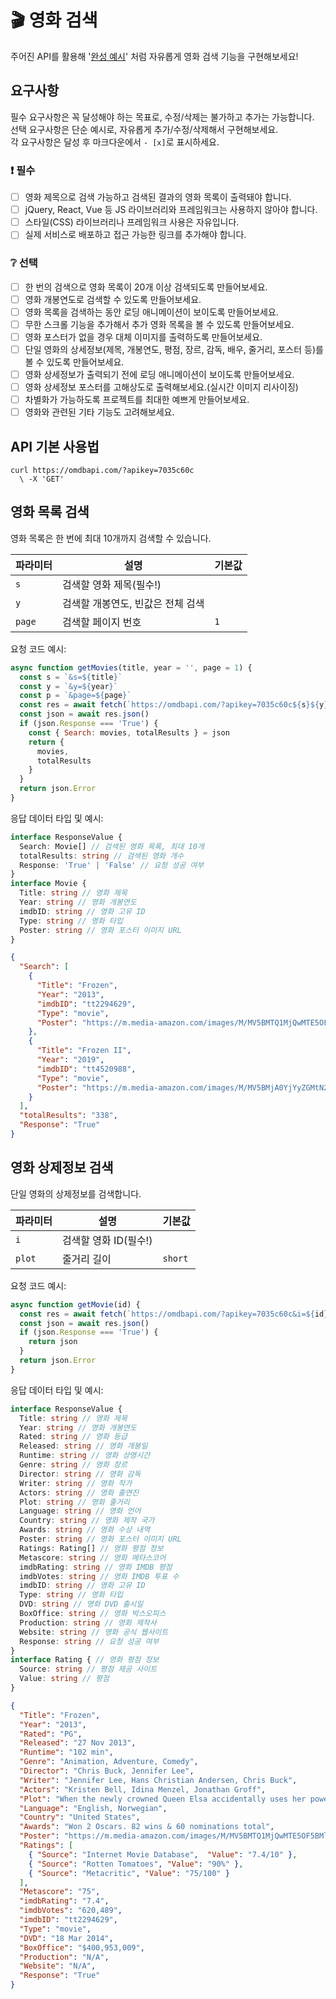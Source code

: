 # :clapper: 영화 검색

주어진 API를 활용해 '[완성 예시](https://stupefied-hodgkin-d9d350.netlify.app/)' 처럼 자유롭게 영화 검색 기능을 구현해보세요!

## 요구사항

필수 요구사항은 꼭 달성해야 하는 목표로, 수정/삭제는 불가하고 추가는 가능합니다.    
선택 요구사항은 단순 예시로, 자유롭게 추가/수정/삭제해서 구현해보세요.  
각 요구사항은 달성 후 마크다운에서 `- [x]`로 표시하세요.  

### :exclamation: 필수

- [ ] 영화 제목으로 검색 가능하고 검색된 결과의 영화 목록이 출력돼야 합니다.
- [ ] jQuery, React, Vue 등 JS 라이브러리와 프레임워크는 사용하지 않아야 합니다.
- [ ] 스타일(CSS) 라이브러리나 프레임워크 사용은 자유입니다.
- [ ] 실제 서비스로 배포하고 접근 가능한 링크를 추가해야 합니다.

### :grey_question: 선택

- [ ] 한 번의 검색으로 영화 목록이 20개 이상 검색되도록 만들어보세요.
- [ ] 영화 개봉연도로 검색할 수 있도록 만들어보세요.
- [ ] 영화 목록을 검색하는 동안 로딩 애니메이션이 보이도록 만들어보세요.
- [ ] 무한 스크롤 기능을 추가해서 추가 영화 목록을 볼 수 있도록 만들어보세요.
- [ ] 영화 포스터가 없을 경우 대체 이미지를 출력하도록 만들어보세요.
- [ ] 단일 영화의 상세정보(제목, 개봉연도, 평점, 장르, 감독, 배우, 줄거리, 포스터 등)를 볼 수 있도록 만들어보세요.
- [ ] 영화 상세정보가 출력되기 전에 로딩 애니메이션이 보이도록 만들어보세요.
- [ ] 영화 상세정보 포스터를 고해상도로 출력해보세요.(실시간 이미지 리사이징)
- [ ] 차별화가 가능하도록 프로젝트를 최대한 예쁘게 만들어보세요.
- [ ] 영화와 관련된 기타 기능도 고려해보세요.

## API 기본 사용법

```curl
curl https://omdbapi.com/?apikey=7035c60c
  \ -X 'GET'
```

## 영화 목록 검색
 
영화 목록은 한 번에 최대 10개까지 검색할 수 있습니다.

파라미터 | 설명 | 기본값
---|---|---
`s` | 검색할 영화 제목(필수!) |  
`y` | 검색할 개봉연도, 빈값은 전체 검색 | 
`page` | 검색할 페이지 번호 | `1`

요청 코드 예시:

```js
async function getMovies(title, year = '', page = 1) {
  const s = `&s=${title}`
  const y = `&y=${year}`
  const p = `&page=${page}`
  const res = await fetch(`https://omdbapi.com/?apikey=7035c60c${s}${y}${p}`)
  const json = await res.json()
  if (json.Response === 'True') {
    const { Search: movies, totalResults } = json
    return {
      movies,
      totalResults
    }
  }
  return json.Error
}
```

응답 데이터 타입 및 예시:

```ts
interface ResponseValue {
  Search: Movie[] // 검색된 영화 목록, 최대 10개
  totalResults: string // 검색된 영화 개수
  Response: 'True' | 'False' // 요청 성공 여부
}
interface Movie {
  Title: string // 영화 제목
  Year: string // 영화 개봉연도
  imdbID: string // 영화 고유 ID
  Type: string // 영화 타입
  Poster: string // 영화 포스터 이미지 URL
}
```

```json
{
  "Search": [
    {
      "Title": "Frozen",
      "Year": "2013",
      "imdbID": "tt2294629",
      "Type": "movie",
      "Poster": "https://m.media-amazon.com/images/M/MV5BMTQ1MjQwMTE5OF5BMl5BanBnXkFtZTgwNjk3MTcyMDE@._V1_SX300.jpg"
    },
    {
      "Title": "Frozen II",
      "Year": "2019",
      "imdbID": "tt4520988",
      "Type": "movie",
      "Poster": "https://m.media-amazon.com/images/M/MV5BMjA0YjYyZGMtN2U0Ni00YmY4LWJkZTItYTMyMjY3NGYyMTJkXkEyXkFqcGdeQXVyNDg4NjY5OTQ@._V1_SX300.jpg"
    }
  ],
  "totalResults": "338",
  "Response": "True"
}
```

## 영화 상제정보 검색

단일 영화의 상제정보를 검색합니다.

파라미터 | 설명 | 기본값
---|---|---
`i` | 검색할 영화 ID(필수!) |
`plot` | 줄거리 길이 | `short`

요청 코드 예시:

```js
async function getMovie(id) {
  const res = await fetch(`https://omdbapi.com/?apikey=7035c60c&i=${id}&plot=full`)
  const json = await res.json()
  if (json.Response === 'True') {
    return json
  }
  return json.Error
}
```

응답 데이터 타입 및 예시:

```ts
interface ResponseValue {
  Title: string // 영화 제목
  Year: string // 영화 개봉연도
  Rated: string // 영화 등급
  Released: string // 영화 개봉일
  Runtime: string // 영화 상영시간
  Genre: string // 영화 장르
  Director: string // 영화 감독
  Writer: string // 영화 작가
  Actors: string // 영화 출연진
  Plot: string // 영화 줄거리
  Language: string // 영화 언어
  Country: string // 영화 제작 국가
  Awards: string // 영화 수상 내역
  Poster: string // 영화 포스터 이미지 URL
  Ratings: Rating[] // 영화 평점 정보
  Metascore: string // 영화 메타스코어
  imdbRating: string // 영화 IMDB 평점
  imdbVotes: string // 영화 IMDB 투표 수
  imdbID: string // 영화 고유 ID
  Type: string // 영화 타입
  DVD: string // 영화 DVD 출시일
  BoxOffice: string // 영화 박스오피스
  Production: string // 영화 제작사
  Website: string // 영화 공식 웹사이트
  Response: string // 요청 성공 여부
}
interface Rating { // 영화 평점 정보
  Source: string // 평점 제공 사이트
  Value: string // 평점
}
```

```json
{
  "Title": "Frozen",
  "Year": "2013",
  "Rated": "PG",
  "Released": "27 Nov 2013",
  "Runtime": "102 min",
  "Genre": "Animation, Adventure, Comedy",
  "Director": "Chris Buck, Jennifer Lee",
  "Writer": "Jennifer Lee, Hans Christian Andersen, Chris Buck",
  "Actors": "Kristen Bell, Idina Menzel, Jonathan Groff",
  "Plot": "When the newly crowned Queen Elsa accidentally uses her power to turn things into ice to curse her home in infinite winter, her sister Anna teams up with a mountain man, his playful reindeer, and a snowman to change the weather co...",
  "Language": "English, Norwegian",
  "Country": "United States",
  "Awards": "Won 2 Oscars. 82 wins & 60 nominations total",
  "Poster": "https://m.media-amazon.com/images/M/MV5BMTQ1MjQwMTE5OF5BMl5BanBnXkFtZTgwNjk3MTcyMDE@._V1_SX300.jpg",
  "Ratings": [
    { "Source": "Internet Movie Database",  "Value": "7.4/10" },
    { "Source": "Rotten Tomatoes", "Value": "90%" },
    { "Source": "Metacritic", "Value": "75/100" }
  ],
  "Metascore": "75",
  "imdbRating": "7.4",
  "imdbVotes": "620,489",
  "imdbID": "tt2294629",
  "Type": "movie",
  "DVD": "18 Mar 2014",
  "BoxOffice": "$400,953,009",
  "Production": "N/A",
  "Website": "N/A",
  "Response": "True"
}
```
